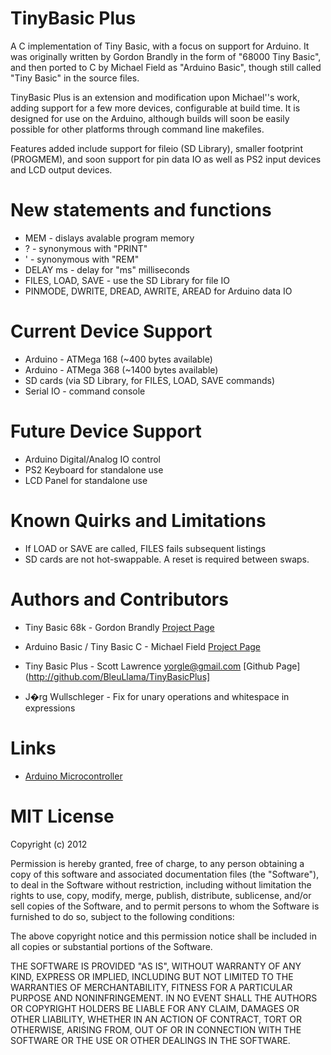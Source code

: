 TinyBasic Plus
==============

A C implementation of Tiny Basic, with a focus on support for
Arduino.  It was originally written by Gordon Brandly in the form
of "68000 Tiny Basic", and then ported to C by Michael Field as
"Arduino Basic", though still called "Tiny Basic" in the source
files.

TinyBasic Plus is an extension and modification upon Michael''s work,
adding support for a few more devices, configurable at build time.
It is designed for use on the Arduino, although builds will soon
be easily possible for other platforms through command line makefiles.

Features added include support for fileio (SD Library), smaller
footprint (PROGMEM), and soon support for pin data IO as well as
PS2 input devices and LCD output devices.

# New statements and functions
- MEM - dislays avalable program memory
- ? - synonymous with "PRINT"
- ' - synonymous with "REM"
- DELAY ms	- delay for "ms" milliseconds
- FILES, LOAD, SAVE - use the SD Library for file IO
- PINMODE, DWRITE, DREAD, AWRITE, AREAD for Arduino data IO

# Current Device Support
- Arduino - ATMega 168 (~400 bytes available)
- Arduino - ATMega 368 (~1400 bytes available)
- SD cards (via SD Library, for FILES, LOAD, SAVE commands)
- Serial IO - command console

# Future Device Support
- Arduino Digital/Analog IO control
- PS2 Keyboard for standalone use
- LCD Panel for standalone use


# Known Quirks and Limitations
- If LOAD or SAVE are called, FILES fails subsequent listings
- SD cards are not hot-swappable. A reset is required between swaps.

# Authors and Contributors

- Tiny Basic 68k - Gordon Brandly [Project Page](http://members.shaw.ca/gbrandly/68ktinyb.html)
- Arduino Basic / Tiny Basic C - Michael Field [Project Page](http://ec2-122-248-210-243.ap-southeast-1.compute.amazonaws.com/mediawiki/index.php/Arduino_Basic)
- Tiny Basic Plus - Scott Lawrence <yorgle@gmail.com> [Github Page](http://github.com/BleuLlama/TinyBasicPlus]

- J�rg Wullschleger - Fix for unary operations and whitespace in expressions

# Links
- [Arduino Microcontroller](http://arduino.cc)

# MIT License

Copyright (c) 2012

Permission is hereby granted, free of charge, to any person obtaining a copy of this software and associated documentation files (the "Software"), to deal in the Software without restriction, including without limitation the rights to use, copy, modify, merge, publish, distribute, sublicense, and/or sell copies of the Software, and to permit persons to whom the Software is furnished to do so, subject to the following conditions:

The above copyright notice and this permission notice shall be included in all copies or substantial portions of the Software.

THE SOFTWARE IS PROVIDED "AS IS", WITHOUT WARRANTY OF ANY KIND, EXPRESS OR IMPLIED, INCLUDING BUT NOT LIMITED TO THE WARRANTIES OF MERCHANTABILITY, FITNESS FOR A PARTICULAR PURPOSE AND NONINFRINGEMENT. IN NO EVENT SHALL THE AUTHORS OR COPYRIGHT HOLDERS BE LIABLE FOR ANY CLAIM, DAMAGES OR OTHER LIABILITY, WHETHER IN AN ACTION OF CONTRACT, TORT OR OTHERWISE, ARISING FROM, OUT OF OR IN CONNECTION WITH THE SOFTWARE OR THE USE OR OTHER DEALINGS IN THE SOFTWARE.
